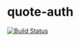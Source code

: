 quote-auth
===========

[![Build Status](https://img.shields.io/travis/com/configs-akerl/quote-auth.svg)](https://travis-ci.com/configs-akerl/quote-auth)

